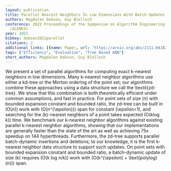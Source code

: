 ```yaml
---
layout: publication
title: Parallel Nearest Neighbors In Low Dimensions With Batch Updates
authors: Magdalen Dobson, Guy Blelloch
conference: 2022 Proceedings of the Symposium on Algorithm Engineering and Experiments
  (ALENEX)
year: 2022
bibkey: dobson2021parallel
citations: 2
additional_links: [{name: Paper, url: 'https://arxiv.org/abs/2111.04182'}]
tags: ["Efficiency", "Evaluation", "Tree Based ANN"]
short_authors: Magdalen Dobson, Guy Blelloch
---
```

We present a set of parallel algorithms for computing exact k-nearest
neighbors in low dimensions. Many k-nearest neighbor algorithms use either a
kd-tree or the Morton ordering of the point set; our algorithms combine these
approaches using a data structure we call the \textit\{zd-tree\}. We show that
this combination is both theoretically efficient under common assumptions, and
fast in practice. For point sets of size \(n\) with bounded expansion constant
and bounded ratio, the zd-tree can be built in \(O(n)\) work with
\(O(n^\{\epsilon\})\) span for constant \(\epsilon<1\), and searching for the
\(k\)-nearest neighbors of a point takes expected \(O(klog k)\) time. We benchmark
our k-nearest neighbor algorithms against existing parallel k-nearest neighbor
algorithms, showing that our implementations are generally faster than the
state of the art as well as achieving 75x speedup on 144 hyperthreads.
Furthermore, the zd-tree supports parallel batch-dynamic insertions and
deletions; to our knowledge, it is the first k-nearest neighbor data structure
to support such updates. On point sets with bounded expansion constant and
bounded ratio, a batch-dynamic update of size \(k\) requires \(O(k log n/k)\) work
with \(O(k^\{\epsilon\} + \text\{polylog\}(n))\) span.